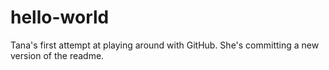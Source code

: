# hello-world
Tana's first attempt at playing around with GitHub.
She's committing a new version of the readme.
